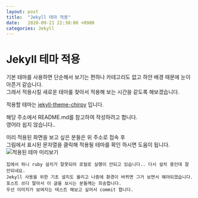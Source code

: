```yaml
---
layout: post
title:  "Jekyll 테마 적용"
date:   2020-09-21 22:38:00 +0900
categories: Jekyll
---
```


Jekyll 테마 적용
=======================


기본 테마를 사용하면 단순해서 보기는 편하나 카테고리도 없고 하얀 배경 때문에 눈이 아픈거 같습니다.  
그래서 적용시킬 새로운 테마룰 찾아서 적용해 보는 시간을 같도록 해보겠습니다.  

적용할 테마는 [jekyll-theme-chirpy][Jekyll-theme-chirpy] 입니다.  

해당 주소에서 README.md를 참고하여 작성하려고 합니다.  
영어라 쉽지 않습니다..  

미리 적용된 화면을 보고 싶은 분들은 위 주소로 접속 후  
그림에서 표시된 문자열을 클릭해 적용될 테마를 확인 하시면 도움이 됩니다.  
![적용된 테마 미리보기](/tech-doc/assets/img/2020-09-21-apply-theme-0.png)  

```
집에서 하니 ruby 설치가 잘못되어 로컬로 실행이 안되고 있습니다.. 다시 설치 중인데 잘 안되네요.
Jekyll 사용을 위한 기초 설치도 올리고 나중에 환경이 바뀌면 그거 보면서 해야되겠습니다.
포스트 쓰다 말아서 이 글을 보시는 분들께는 죄송합니다.
우선 이미지가 보여지는 테스트 해보고 싶어서 commit 합니다.
```

[jekyll-theme-chirpy]: https://github.com/jypark-blog/jekyll-theme-chirpy